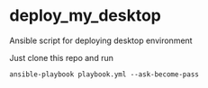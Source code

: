 # deploy_my_desktop
Ansible script for deploying desktop environment

Just clone this repo and run

`ansible-playbook playbook.yml --ask-become-pass`
